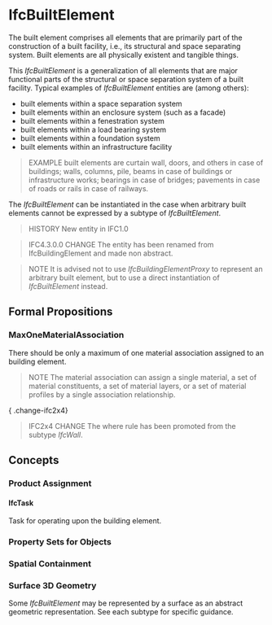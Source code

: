 # IfcBuiltElement

The built element comprises all elements that are primarily part of the construction of a built facility, i.e., its structural and space separating system. Built elements are all physically existent and tangible things.
<!-- end of short definition -->

This _IfcBuiltElement_ is a generalization of all elements that are major functional parts of the structural or space separation system of a built facility. Typical examples of _IfcBuiltElement_ entities are (among others):

* built elements within a space separation system
* built elements within an enclosure system (such as a facade)
* built elements within a fenestration system
* built elements within a load bearing system
* built elements within a foundation system
* built elements within an infrastructure facility

> EXAMPLE built elements are curtain wall, doors, and others in case of buildings; walls, columns, pile, beams in case of buildings or infrastructure works; bearings in case of bridges; pavements in case of roads or rails in case of railways.

The _IfcBuiltElement_ can be instantiated in the case when arbitrary built elements cannot be expressed by a subtype of _IfcBuiltElement_.

> HISTORY New entity in IFC1.0

> IFC4.3.0.0 CHANGE The entity has been renamed from IfcBuildingElement and made non abstract.

> NOTE It is advised not to use _IfcBuildingElementProxy_ to represent an arbitrary built element, but to use a direct instantiation of _IfcBuiltElement_ instead.

## Formal Propositions

### MaxOneMaterialAssociation
There should be only a maximum of one material association assigned to an building element.
> NOTE The material association can assign a single material, a set of material constituents, a set of material layers, or a set of material profiles by a single association relationship.

{ .change-ifc2x4}
> IFC2x4 CHANGE The where rule has been promoted from the subtype _IfcWall_.

## Concepts

### Product Assignment



#### IfcTask

Task for operating upon the building element.

### Property Sets for Objects



### Spatial Containment



### Surface 3D Geometry

Some _IfcBuiltElement_ may be represented by a surface as an abstract geometric representation. See each subtype for specific guidance.
